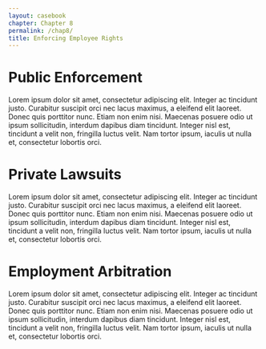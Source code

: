 ```yaml
---
layout: casebook
chapter: Chapter 8
permalink: /chap8/
title: Enforcing Employee Rights
---
```


# Public Enforcement 

Lorem ipsum dolor sit amet, consectetur adipiscing elit. Integer ac tincidunt justo. Curabitur suscipit orci nec lacus maximus, a eleifend elit laoreet. Donec quis porttitor nunc. Etiam non enim nisi. Maecenas posuere odio ut ipsum sollicitudin, interdum dapibus diam tincidunt. Integer nisl est, tincidunt a velit non, fringilla luctus velit. Nam tortor ipsum, iaculis ut nulla et, consectetur lobortis orci.

# Private Lawsuits 

Lorem ipsum dolor sit amet, consectetur adipiscing elit. Integer ac tincidunt justo. Curabitur suscipit orci nec lacus maximus, a eleifend elit laoreet. Donec quis porttitor nunc. Etiam non enim nisi. Maecenas posuere odio ut ipsum sollicitudin, interdum dapibus diam tincidunt. Integer nisl est, tincidunt a velit non, fringilla luctus velit. Nam tortor ipsum, iaculis ut nulla et, consectetur lobortis orci.

# Employment Arbitration

Lorem ipsum dolor sit amet, consectetur adipiscing elit. Integer ac tincidunt justo. Curabitur suscipit orci nec lacus maximus, a eleifend elit laoreet. Donec quis porttitor nunc. Etiam non enim nisi. Maecenas posuere odio ut ipsum sollicitudin, interdum dapibus diam tincidunt. Integer nisl est, tincidunt a velit non, fringilla luctus velit. Nam tortor ipsum, iaculis ut nulla et, consectetur lobortis orci.
